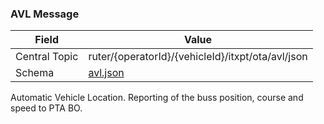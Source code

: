 ### AVL Message
| Field         | Value                                                                            |
|---------------|----------------------------------------------------------------------------------|
| Central Topic | ruter/{operatorId}/{vehicleId}/itxpt/ota/avl/json  |
| Schema        | [ avl.json ](json-schemas/avl.json) |

Automatic Vehicle Location. Reporting of the buss position, course and speed to PTA BO.